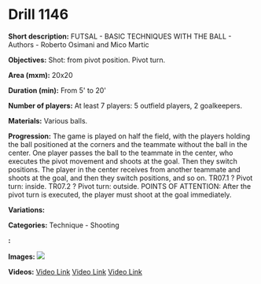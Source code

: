 # Drill 1146

**Short description:**
FUTSAL - BASIC TECHNIQUES WITH THE BALL - Authors - Roberto Osimani and Mico Martic

**Objectives:**
Shot: from pivot position. Pivot turn.

**Area (mxm):**
20x20

**Duration (min):**
From 5' to 20'

**Number of players:**
At least 7 players: 5 outfield players, 2 goalkeepers.

**Materials:**
Various balls.

**Progression:**
The game is played on half the field, with the players holding the ball positioned at the corners and the teammate without the ball in the center. One player passes the ball to the teammate in the center, who executes the pivot movement and shoots at the goal. Then they switch positions. The player in the center receives from another teammate and shoots at the goal, and then they switch positions, and so on. TR07.1 ? Pivot turn: inside. TR07.2 ? Pivot turn: outside. POINTS OF ATTENTION: After the pivot turn is executed, the player must shoot at the goal immediately.

**Variations:**


**Categories:**
Technique - Shooting

**:**


**Images:**
![](https://www.coachingfutsal.com/\images\e24716536b4b64668d9176ca7ce82618d964b48b14df7c8bcb4f56267ac11b6acd606b6fe465f52464a58d267557cde25a8a4943a23cf8e7cc0c1c4811cd5c5b52c1ec4c1df3c.jpg)

**Videos:**
[Video Link](https://www.youtube.com/embed/zhuprC_S8A4)
[Video Link](https://www.youtube.com/embed/dfVLC8vuEl0)
[Video Link](https://www.youtube.com/embed/69yjQC4Bn0U)

